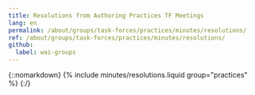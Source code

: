 ```yaml
---
title: Resolutions from Authoring Practices TF Meetings
lang: en
permalink: /about/groups/task-forces/practices/minutes/resolutions/
ref: /about/groups/task-forces/practices/minutes/resolutions/
github:
  label: wai-groups
---
```


{::nomarkdown}
{% include minutes/resolutions.liquid group="practices" %}
{:/}
